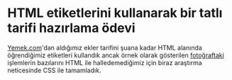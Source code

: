 # HTML etiketlerini kullanarak bir tatlı tarifi hazırlama ödevi
[Yemek.com](https://yemek.com/tarif/ekler-pasta/)'dan aldığımız ekler tarifini şuana kadar HTML alanında öğrendiğimiz etiketleri kullandık ancak örnek olarak gösterilen [fotoğraftaki](https://github.com/Kodluyoruz/taskforce/blob/main/html/html-odev3/figures/%C3%A7ikolatak%C3%BCpleri.PNG?raw=true) işlemlerin bazılarını HTML ile halledemediğimiz için biraz araştırma neticesinde CSS ile tamamladık.
